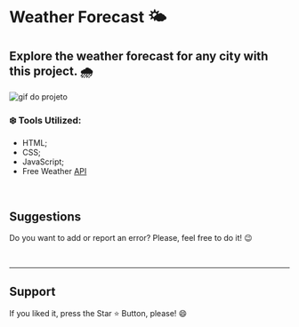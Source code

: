 # Weather Forecast 🌤️

## Explore the weather forecast for any city with this project. 🌧️


<img src="src/images/weather.gif" alt="gif do projeto">


### ❄️ Tools Utilized:

* HTML;
* CSS;
* JavaScript;
* Free Weather [API](WeatherAPI.com)

<br>
<h2> Suggestions </h2>
<p> Do you want to add or report an error? Please, feel free to do it! 😉 </p>

<br>
<hr>
<h2> Support </h2>
<p> If you liked it, press the Star ⭐ Button, please! 😄 </p>
